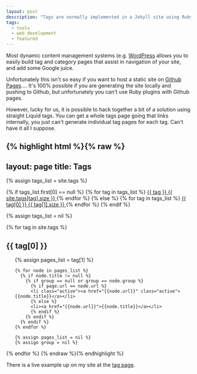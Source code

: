 ```yaml
---
layout: post
description: "Tags are normally implemented in a Jekyll site using Ruby plugins. These don't work on Github pages. This implementation will work without plugins."
tags: 
  - tools
  - web development
  - featured
---
```


Most dynamic content management systems (e.g. [WordPress](http://wordpress.com)  allows you to easily build tag and category pages that assist in navigation of your site, and add some Google juice.

Unfortunately this isn't so easy if you want to host a static site on [Github Pages](http://pages.github.com).... It's 100% possible if you are generating the site locally and pushing to Github, but unfortunately you can't use Ruby plugins with Github pages.

However, lucky for us, it is possible to hack together a bit of a solution using straight Liquid tags. You can get a whole tags page going that links internally, you just can't generate individual tag pages for each tag.  Can't have it all I suppose.

{% highlight html %}{% raw %}
---
layout: page
title: Tags
---

<div class='list-group'>
  {% assign tags_list = site.tags %}

  {% if tags_list.first[0] == null %}
    {% for tag in tags_list %}
      <a href="/tags#{{ tag }}-ref" class='list-group-item'>
        {{ tag }} <span class='badge'>{{ site.tags[tag].size }}</span>
      </a>
    {% endfor %}
  {% else %}
    {% for tag in tags_list %}
      <a href="/tags#{{ tag[0] }}-ref" class='list-group-item'>
        {{ tag[0] }} <span class='badge'>{{ tag[1].size }}</span>
      </a>
    {% endfor %}
  {% endif %}

  {% assign tags_list = nil %}
</div>


{% for tag in site.tags %}
  <h2 class='tag-header' id="{{ tag[0] }}-ref">{{ tag[0] }}</h2>
  <ul>
    {% assign pages_list = tag[1] %}

    {% for node in pages_list %}
      {% if node.title != null %}
        {% if group == null or group == node.group %}
          {% if page.url == node.url %}
          <li class="active"><a href="{{node.url}}" class="active">{{node.title}}</a></li>
          {% else %}
          <li><a href="{{node.url}}">{{node.title}}</a></li>
          {% endif %}
        {% endif %}
      {% endif %}
    {% endfor %}

    {% assign pages_list = nil %}
    {% assign group = nil %}
  </ul>
{% endfor %}
{% endraw %}{% endhighlight %}

There is a live example up on my site at the [tag page](/tags/).
